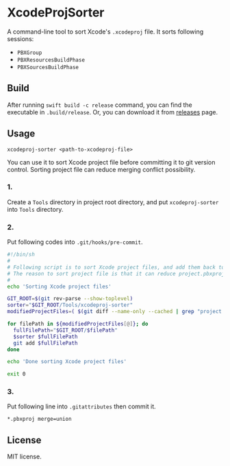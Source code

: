 # XcodeProjSorter

A command-line tool to sort Xcode's `.xcodeproj` file. It sorts following sessions:
- `PBXGroup`
- `PBXResourcesBuildPhase`
- `PBXSourcesBuildPhase`

## Build

After running `swift build -c release` command, you can find the executable in `.build/release`. Or, you can download it from [releases](https://github.com/chiahsien/XcodeProjSorter/releases) page.

## Usage

`xcodeproj-sorter <path-to-xcodeproj-file>`

You can use it to sort Xcode project file before committing it to git version control. Sorting project file can reduce merging conflict possibility.

### 1.
Create a `Tools` directory in project root directory, and put `xcodeproj-sorter` into `Tools` directory.

### 2.
Put following codes into `.git/hooks/pre-commit`.

```bash
#!/bin/sh
#
# Following script is to sort Xcode project files, and add them back to version control.
# The reason to sort project file is that it can reduce project.pbxproj file merging conflict possibility.
#
echo 'Sorting Xcode project files'

GIT_ROOT=$(git rev-parse --show-toplevel)
sorter="$GIT_ROOT/Tools/xcodeproj-sorter"
modifiedProjectFiles=( $(git diff --name-only --cached | grep "project.pbxproj") )

for filePath in ${modifiedProjectFiles[@]}; do
  fullFilePath="$GIT_ROOT/$filePath"
  $sorter $fullFilePath
  git add $fullFilePath
done

echo 'Done sorting Xcode project files'

exit 0
```

### 3.
Put following line into `.gitattributes` then commit it.

```
*.pbxproj merge=union
```

## License

MIT license.
